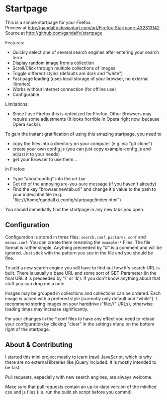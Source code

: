 Startpage
================
This is a simple startpage for your Firefox.    
Preview at http://gandalfx.deviantart.com/art/Firefox-Startpage-432313142    
Source  at http://github.com/gandalfx/startpage     

Features:
* Quickly select one of several search engines after entering your search term
* Display random image from a collection
* Scroll/Click through multiple collections of images
* Toggle different styles (defaults are dark and "white")
* Fast page loading (uses local storage of your browser, no external libraries)
* Works without internet connection (for offline use)
* Configurable

Limitations:
* Since I use Firefox this is optimized for Firefox. Other Browsers may require some adjustments (It looks horrible in Opera right now, because Opera sucks).

To gain the instant gratification of using this amazing startpage, you need to
* copy the files into a directory on your computer (e.g. via "git clone")
* create your own config.js (you can just copy example-config.js and adjust it to your needs)
* get your Browser to use them...

in Firefox:
* Type "about:config" into the url-bar
* Get rid of the annoying are-you-sure message (if you haven't already)
* Find the key "browser.newtab.url" and change it's value to the path to your index.html file (e.g. "file:///home/gandalfx/.config/startpage/index.html")

You should immediatly find the startpage in any new tabs you open.

Configuration
-------------
Configuration is stored in three files: `search.conf`, `pictures.conf` and `menus.conf`.
You can create them renaming the `example-*` Files. The file format is rather simple. Anything preceeded by "#" is a comment and will be ignored. Just stick with the pattern you see in the file and you should be fine.

To add a new search engine you will have to find out how it's search URL is built. There is usually a base URL and some sort of GET-Parameter (in the final URL it is preceeded by '?' or '&'). If you don't know anything about that stuff you can drop me a note.

Images may be grouped in collections and collections can be ordered. Each image is paired with a
prefered style (currently only default and "white").
I recommend storing images on your harddrive ("file://" URLs), otherwise loading times may increase significantly.

For your changes in the *.conf files to have any effect you need to reload your configuration by clicking "clear" in the settings menu on the bottom right of the startpage.

About & Contributing
--------------------
I started this mini project mostly to learn (raw) JavaScript, which is why there are no external libraries like jQuery included. It is mostly intended to be fast.

Pull requests, especially with new search engines, are always welcome.

Make sure that pull requests contain an up-to-date version of the minified css and js files
(i.e. run the build.sh script before you commit)
